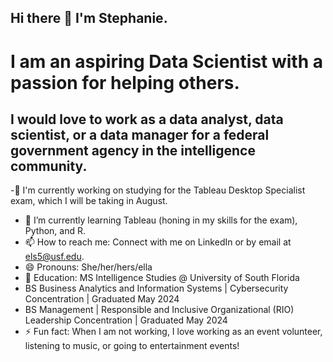 ## Hi there 👋 I'm Stephanie.

# I am an aspiring Data Scientist with a passion for helping others. 
## I would love to work as a data analyst, data scientist, or a data manager for a federal government agency in the intelligence community.

-🔭 I'm currently working on studying for the Tableau Desktop Specialist exam, which I will be taking in August.
- 🌱 I’m currently learning Tableau (honing in my skills for the exam), Python, and R.
- 📫 How to reach me: Connect with me on LinkedIn or by email at [els5@usf.edu](mailto:els5@usf.edu).
- 😄 Pronouns: She/her/hers/ella
- 🏫 Education: MS Intelligence Studies @ University of South Florida
-   BS Business Analytics and Information Systems |  Cybersecurity Concentration | Graduated May 2024
-   BS Management |  Responsible and Inclusive Organizational (RIO) Leadership Concentration | Graduated May 2024 
- ⚡ Fun fact: When I am not working, I love working as an event volunteer, listening to music, or going to entertainment events!


